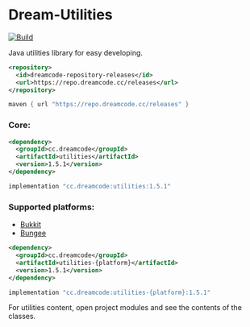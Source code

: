 # Dream-Utilities
[![Build](https://github.com/DreamPoland/dream-utilities/actions/workflows/gradle.yml/badge.svg)](https://github.com/DreamPoland/dream-utilities/actions/workflows/gradle.yml)

Java utilities library for easy developing.

```xml
<repository>
  <id>dreamcode-repository-releases</id>
  <url>https://repo.dreamcode.cc/releases</url>
</repository>
```

```groovy
maven { url "https://repo.dreamcode.cc/releases" }
```

### Core:
```xml
<dependency>
  <groupId>cc.dreamcode</groupId>
  <artifactId>utilities</artifactId>
  <version>1.5.1</version>
</dependency>
```

```groovy
implementation "cc.dreamcode:utilities:1.5.1"
```

### Supported platforms:
- [Bukkit](https://github.com/DreamPoland/dream-utilities/tree/master/utilities-bukkit)
- [Bungee](https://github.com/DreamPoland/dream-utilities/tree/master/utilities-bungee)

```xml
<dependency>
  <groupId>cc.dreamcode</groupId>
  <artifactId>utilities-{platform}</artifactId>
  <version>1.5.1</version>
</dependency>
```
```groovy
implementation "cc.dreamcode:utilities-{platform}:1.5.1"
```

For utilities content, open project modules and see the contents of the classes.
